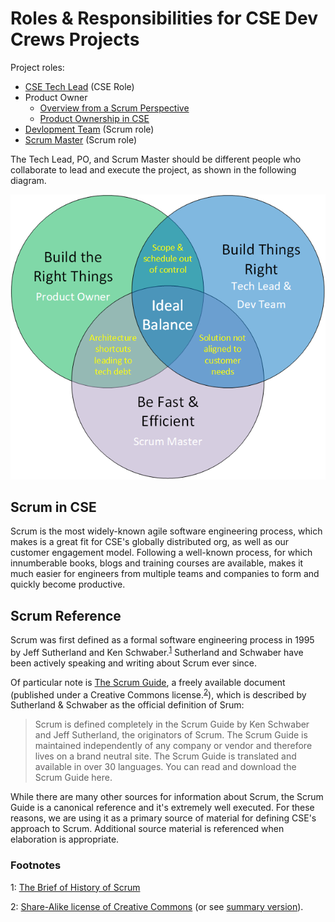 # Roles &amp; Responsibilities for CSE Dev Crews Projects

Project roles:

* [CSE Tech Lead](./TechLead.md) (CSE Role)
* Product Owner
    * [Overview from a Scrum Perspective](./ScrumProductOwner.md)
    * [Product Ownership in CSE](./CSEProductOwner.md)
* [Devlopment Team](./DevelopmentTeam.md) (Scrum role)
* [Scrum Master](./ScrumMaster.md) (Scrum role)

The Tech Lead, PO, and Scrum Master should be different people who collaborate to lead and execute the project, as shown in the following diagram.

![Scrum Roles Collaboration](Images/ScrumVennChart.png)

## Scrum in CSE

Scrum is the most widely-known agile software engineering process, which makes is a great fit for CSE's globally distributed org, as well as our customer engagement model. Following a well-known process, for which innumberable books, blogs and training courses are available, makes it much easier for engineers from multiple teams and companies to form and quickly become productive.

## Scrum Reference

Scrum was first defined as a formal software engineering process in 1995 by Jeff Sutherland and Ken Schwaber.<sup>[1](#history)</sup> Sutherland and Schwaber have been actively speaking and writing about Scrum ever since.

Of particular note is [The Scrum Guide](https://www.scrum.org/resources/scrum-guide), a freely available document (published under a Creative Commons license.<sup>[2](#license)</sup>), which is described by Sutherland & Schwaber as the official definition of Srum: 

>Scrum is defined completely in the Scrum Guide by Ken Schwaber and Jeff Sutherland, the originators of Scrum.  The Scrum Guide is maintained independently of any company or vendor and therefore lives on a brand neutral site.  The Scrum Guide is translated and available in over 30 languages.  You can read and download the Scrum Guide here.

While there are many other sources for information about Scrum, the Scrum Guide is a canonical reference and it's extremely well executed. For these reasons, we are using it as a primary source of material for defining CSE's approach to Scrum. Additional source material is referenced when elaboration is appropriate.

### Footnotes
<a name="history">1</a>: [The Brief of History of Scrum](https://medium.com/@warren2lynch/the-brief-of-history-of-scrum-15efb73b4701)

<a name="license">2</a>: [Share-Alike license of Creative Commons](http://creativecommons.org/licenses/by-sa/4.0/legalcode) (or see [summary version](http://creativecommons.org/licenses/by-sa/4.0/)).